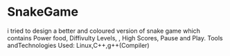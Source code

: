 # SnakeGame
i tried to design a better and coloured version of snake game which contains Power food, Diffivulty Levels, , High Scores, Pause and Play.
Tools andTechnologies Used: Linux,C++,g++(Compiler)
